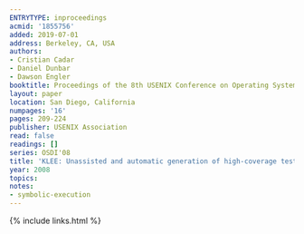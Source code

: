 ```yaml
---
ENTRYTYPE: inproceedings
acmid: '1855756'
added: 2019-07-01
address: Berkeley, CA, USA
authors:
- Cristian Cadar
- Daniel Dunbar
- Dawson Engler
booktitle: Proceedings of the 8th USENIX Conference on Operating Systems Design and Implementation
layout: paper
location: San Diego, California
numpages: '16'
pages: 209-224
publisher: USENIX Association
read: false
readings: []
series: OSDI'08
title: 'KLEE: Unassisted and automatic generation of high-coverage tests for complex systems programs'
year: 2008
topics:
notes:
- symbolic-execution
---
```


{% include links.html %}

